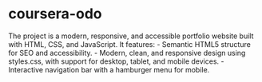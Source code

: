 # coursera-odo
The project is a modern, responsive, and accessible portfolio website built with HTML, CSS, and JavaScript. It features: - Semantic HTML5 structure for SEO and accessibility. - Modern, clean, and responsive design using styles.css, with support for desktop, tablet, and mobile devices. - Interactive navigation bar with a hamburger menu for mobile.
